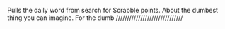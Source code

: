 Pulls the daily word from search for Scrabble points. About the dumbest thing you can imagine. For the dumb //////////////////////////////

